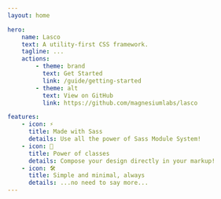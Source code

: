 ```yaml
---
layout: home

hero:
    name: Lasco
    text: A utility-first CSS framework.
    tagline: ...
    actions:
        - theme: brand
          text: Get Started
          link: /guide/getting-started
        - theme: alt
          text: View on GitHub
          link: https://github.com/magnesiumlabs/lasco

features:
    - icon: ⚡️
      title: Made with Sass
      details: Use all the power of Sass Module System!
    - icon: 🖖
      title: Power of classes
      details: Compose your design directly in your markup!
    - icon: 🛠️
      title: Simple and minimal, always
      details: ...no need to say more...
---
```


